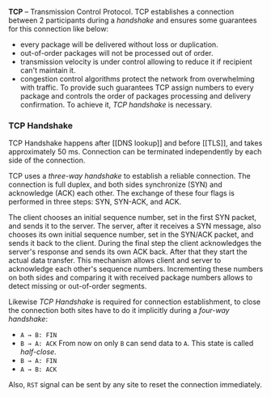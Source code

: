 **TCP** – Transmission Control Protocol. TCP establishes a connection between 2 participants during a *handshake* and ensures some guarantees for this connection like below:
- every package will be delivered without loss or duplication.
- out-of-order packages will not be processed out of order.
- transmission velocity is under control allowing to reduce it if recipient can't maintain it.
- congestion control algorithms protect the network from overwhelming with traffic.
To provide such guarantees TCP assign numbers to every package and controls the order of packages processing and delivery confirmation. To achieve it, *TCP handshake* is necessary.
### TCP Handshake

TCP Handshake happens after [[DNS lookup]] and before [[TLS]], and takes approximately 50 ms. Connection can be terminated independently by each side of the connection.

TCP uses a *three-way handshake* to establish a reliable connection. The connection is full duplex, and both sides synchronize (SYN) and acknowledge (ACK) each other. The exchange of these four flags is performed in three steps: SYN, SYN-ACK, and ACK.

The client chooses an initial sequence number, set in the first SYN packet, and sends it to the server. The server, after it receives a SYN message, also chooses its own initial sequence number, set in the SYN/ACK packet, and sends it back to the client. During the final step the client acknowledges the server's response and sends its own ACK back. After that they start the actual data transfer. This mechanism allows client and server to acknowledge each other's sequence numbers. Incrementing these numbers on both sides and comparing it with received package numbers allows to detect missing or out-of-order segments.

Likewise *TCP Handshake* is required for connection establishment, to close the connection both sites have to do it implicitly during a *four-way handshake*:
- `A → B: FIN`
- `B → A: ACK`
From now on only `B` can send data to `A`. This state is called *half-close*.
- `B → A: FIN`
- `A → B: ACK`

Also, `RST` signal can be sent by any site to reset the connection immediately.
